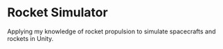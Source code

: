 # Rocket Simulator
Applying my knowledge of rocket propulsion to simulate spacecrafts and rockets in Unity.